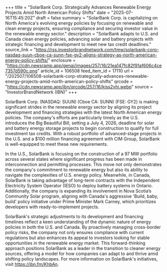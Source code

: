 +++
title = "SolarBank Corp. Strategically Advances Renewable Energy Projects Amid North American Policy Shifts"
date = "2025-07-16T15:45:20Z"
draft = false
summary = "SolarBank Corp. is capitalizing on North America's evolving energy policies by focusing on renewable and clean energy projects, ensuring compliance and securing investor value in the renewable energy sector."
description = "SolarBank adapts to U.S. and Canada clean energy policies, advancing solar and battery projects with strategic financing and development to meet new tax credit deadlines."
source_link = "https://rss.investorbrandnetwork.com/tmw/solarbank-corp-nasdaq-suun-cboe-ca-sunn-fse-gy2-aligns-strategy-as-north-american-energy-policy-shifts/"
enclosure = "https://cdn.newsramp.app/genai/images/257/16/21ea147fc82f91af606c4ce7357d590c.png"
article_id = 106508
feed_item_id = 17110
url = "/202507/106508-solarbank-corp-strategically-advances-renewable-energy-projects-amid-north-american-policy-shifts"
qrcode = "https://cdn.newsramp.app/ibn/qrcode/257/16/kiss2yhi.webp"
source = "InvestorBrandNetwork (IBN)"
+++

<p>SolarBank Corp. (NASDAQ: SUUN) (Cboe CA: SUNN) (FSE: GY2) is making significant strides in the renewable energy sector by aligning its project development and financing strategies with the latest North American energy policies. The company's efforts are particularly timely as the U.S. introduces the Big Beautiful Bill, setting a July 4, 2026, deadline for solar and battery energy storage projects to begin construction to qualify for full investment tax credits. With a robust portfolio of advanced-stage projects in the U.S. and a $100 million financing agreement with CIM Group, SolarBank is well-equipped to meet these new requirements.</p><p>In the U.S., SolarBank is focusing on the construction of a 97 MW portfolio across several states where significant progress has been made in interconnection and permitting processes. This move not only demonstrates the company's commitment to renewable energy but also its ability to navigate the complexities of U.S. energy policy. Meanwhile, in Canada, SolarBank is taking advantage of long-term contracts with the Independent Electricity System Operator (IESO) to deploy battery systems in Ontario. Additionally, the company is expanding its involvement in Nova Scotia’s Community Solar program, aligning with Canada's aggressive 'Build, baby, build' policy initiative under Prime Minister Mark Carney, which prioritizes developers with ready-to-implement projects.</p><p>SolarBank's strategic adjustments to its development and financing timelines reflect a keen understanding of the dynamic nature of energy policies in both the U.S. and Canada. By proactively managing cross-border policy risks, the company not only ensures compliance with current regulations but also enhances its appeal to investors looking for stable opportunities in the renewable energy market. This forward-thinking approach positions SolarBank as a leader in the transition to cleaner energy sources, offering a model for how companies can adapt to and thrive amid shifting policy landscapes. For more information on SolarBank's initiatives, visit <a href='https://ibn.fm/KhbAn' rel='nofollow' target='_blank'>https://ibn.fm/KhbAn</a>.</p>